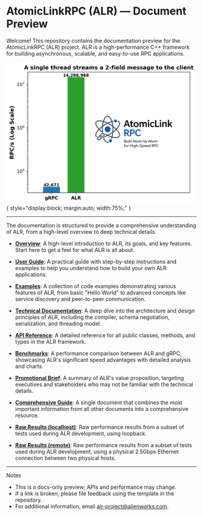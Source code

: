 # AtomicLinkRPC (ALR) — Document Preview

Welcome! This repository contains the documentation preview for the AtomicLinkRPC (ALR) project. ALR is a high-performance C++ framework for building asynchronous, scalable, and easy-to-use RPC applications.

![Atom by Atom](assets/images/atom_by_atom.png){ style="display:block; margin:auto; width:75%;" }

---

The documentation is structured to provide a comprehensive understanding of ALR, from a high-level overview to deep technical details.

-   **[Overview](./overview.md)**: A high-level introduction to ALR, its goals, and key features. Start here to get a feel for what ALR is all about.

-   **[User Guide](./user-guide.md)**: A practical guide with step-by-step instructions and examples to help you understand how to build your own ALR applications.

-   **[Examples](./examples.md)**: A collection of code examples demonstrating various features of ALR, from basic "Hello World" to advanced concepts like service discovery and peer-to-peer communication.

-   **[Technical Documentation](./technical.md)**: A deep dive into the architecture and design principles of ALR, including the compiler, schema negotiation, serialization, and threading model.

-   **[API Reference](./api-reference.md)**: A detailed reference for all public classes, methods, and types in the ALR framework.

-   **[Benchmarks](./benchmarks.md)**: A performance comparison between ALR and gRPC, showcasing ALR's significant speed advantages with detailed analysis and charts.

-   **[Promotional Brief](./promotional.md)**: A summary of ALR's value proposition, targeting executives and stakeholders who may not be familiar with the technical details.

-   **[Comprehensive Guide](./atomic-link-rpc.md)**: A single document that combines the most important information from all other documents into a comprehensive resource.

-   **[Raw Results (localhost)](./assets/results/raw_results_localhost.md)**: Raw performance results from a subset of tests used during ALR development, using loopback.
 
-   **[Raw Results (remote)](./assets/results/raw_results_remote.md)**: Raw performance results from a subset of tests used during ALR development, using a physical 2.5Gbps Ethernet connection between two physical hosts.

---
Notes

- This is a docs-only preview; APIs and performance may change.
- If a link is broken, please file feedback using the template in the repository.
- For additional information, email <alr-project@alienworks.com>.
